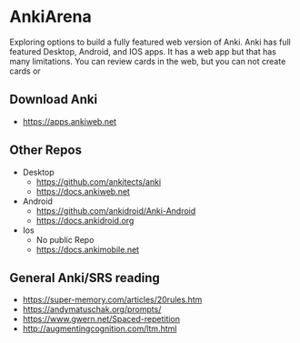 # AnkiArena
Exploring options to build a fully featured web version of Anki. Anki has full featured Desktop, Android, and IOS apps. It has a web app but that has many limitations. You can review cards in the web, but you can not create cards or 

## Download Anki
* https://apps.ankiweb.net

## Other Repos
* Desktop 
  - https://github.com/ankitects/anki 
  - https://docs.ankiweb.net
* Android 
  - https://github.com/ankidroid/Anki-Android 
  - https://docs.ankidroid.org
* Ios 
  - No public Repo
  - https://docs.ankimobile.net

## General Anki/SRS reading
* https://super-memory.com/articles/20rules.htm
* https://andymatuschak.org/prompts/
* https://www.gwern.net/Spaced-repetition
* http://augmentingcognition.com/ltm.html
